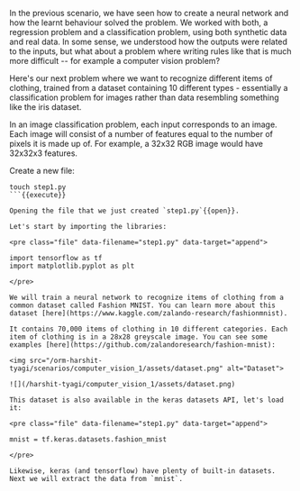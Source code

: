 In the previous scenario, we have seen how to create a neural network and how the learnt behaviour solved the problem. We worked with both, a regression problem and a classification problem, using both synthetic data and real data. In some sense, we understood how the outputs were related to the inputs, but what about a problem where writing rules like that is much more difficult -- for example a computer vision problem? 

Here's our next problem where we want to recognize different items of clothing, trained from a dataset containing 10 different types - essentially a classification problem for images rather than data resembling something like the iris dataset.

In an image classification problem, each input corresponds to an image. Each image will consist of a number of features equal to the number of pixels it is made up of. For example, a 32x32 RGB image would have 32x32x3 features.

Create a new file:
```
touch step1.py
```{{execute}}

Opening the file that we just created `step1.py`{{open}}.

Let's start by importing the libraries:

<pre class="file" data-filename="step1.py" data-target="append">

import tensorflow as tf
import matplotlib.pyplot as plt

</pre>

We will train a neural network to recognize items of clothing from a common dataset called Fashion MNIST. You can learn more about this dataset [here](https://www.kaggle.com/zalando-research/fashionmnist).

It contains 70,000 items of clothing in 10 different categories. Each item of clothing is in a 28x28 greyscale image. You can see some examples [here](https://github.com/zalandoresearch/fashion-mnist):

<img src="/orm-harshit-tyagi/scenarios/computer_vision_1/assets/dataset.png" alt="Dataset">

![](/harshit-tyagi/computer_vision_1/assets/dataset.png)

This dataset is also available in the keras datasets API, let's load it:

<pre class="file" data-filename="step1.py" data-target="append">

mnist = tf.keras.datasets.fashion_mnist

</pre>

Likewise, keras (and tensorflow) have plenty of built-in datasets. Next we will extract the data from `mnist`.
